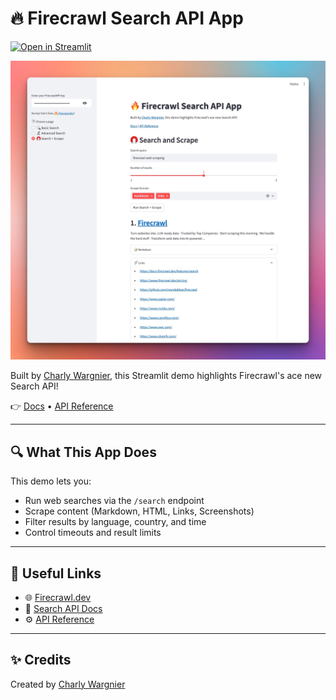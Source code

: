 # 🔥 Firecrawl Search API App

[![Open in Streamlit](https://static.streamlit.io/badges/streamlit_badge_black_white.svg)](https://firecrawl.streamlit.app/)

![App Demo](demo.jpg)

Built by [Charly Wargnier](https://x.com/DataChaz), this Streamlit demo highlights Firecrawl's ace new Search API!

👉 [Docs](https://docs.firecrawl.dev/features/search) • [API Reference](https://docs.firecrawl.dev/api-reference/endpoint/search)

---

## 🔍 What This App Does

This demo lets you:

- Run web searches via the `/search` endpoint
- Scrape content (Markdown, HTML, Links, Screenshots)
- Filter results by language, country, and time
- Control timeouts and result limits

---

## 🔗 Useful Links

- 🌐 [Firecrawl.dev](https://firecrawl.dev)
- 📘 [Search API Docs](https://docs.firecrawl.dev/features/search)
- ⚙️ [API Reference](https://docs.firecrawl.dev/api-reference/endpoint/search)

---

## ✨ Credits

Created by [Charly Wargnier](https://x.com/DataChaz)

